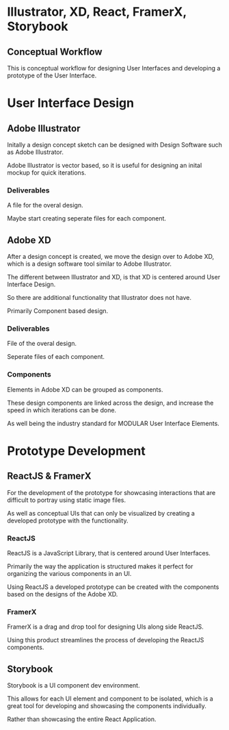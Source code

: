 # Illustrator, XD, React, FramerX, Storybook

## Conceptual Workflow

This is conceptual workflow for designing User Interfaces and developing a prototype of the User Interface.

# User Interface Design

## Adobe Illustrator

Initally a design concept sketch can be designed with Design Software such as Adobe Illustrator.

Adobe Illustrator is vector based, so it is useful for designing an inital mockup for quick iterations.

### Deliverables

A file for the overal design.

Maybe start creating seperate files for each component.

## Adobe XD

After a design concept is created, we move the design over to Adobe XD, which is a design software tool similar to Adobe Illustrator.

The different between Illustrator and XD, is that XD is centered around User Interface Design.

So there are additional functionality that Illustrator does not have.

Primarily Component based design.

### Deliverables

File of the overal design.

Seperate files of each component.

### Components

Elements in Adobe XD can be grouped as components.

These design components are linked across the design, and increase the speed in which iterations can be done.

As well being the industry standard for MODULAR User Interface Elements.

# Prototype Development

## ReactJS & FramerX

For the development of the prototype for showcasing interactions that are difficult to portray using static image files.

As well as conceptual UIs that can only be visualized by creating a developed prototype with the functionality.


### ReactJS

ReactJS is a JavaScript Library, that is centered around User Interfaces. 

Primarily the way the application is structured makes it perfect for organizing the various components in an UI.

Using ReactJS a developed prototype can be created with the components based on the designs of the Adobe XD.

### FramerX

FramerX is a drag and drop tool for designing UIs along side ReactJS.

Using this product streamlines the process of developing the ReactJS components.

## Storybook

Storybook is a UI component dev environment.

This allows for each UI element and component to be isolated, which is a great tool for developing and showcasing the components individually.

Rather than showcasing the entire React Application.
